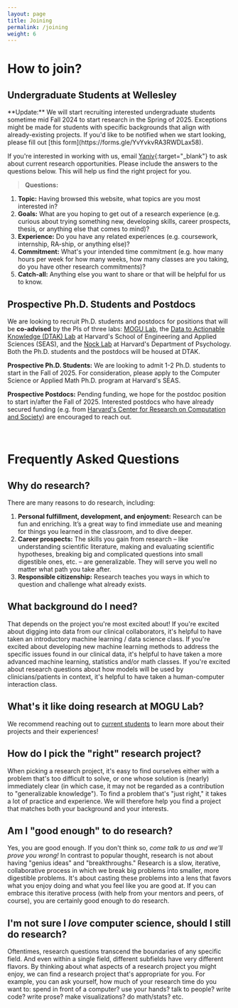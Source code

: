 ```yaml
---
layout: page
title: Joining
permalink: /joining
weight: 6
---
```


# **How to join?**

## Undergraduate Students at Wellesley

<div class="alert alert-warning" role="alert" markdown="1">
**Update:** We will start recruiting interested undergraduate students sometime mid Fall 2024 to start research in the Spring of 2025. Exceptions might be made for students with specific backgrounds that align with already-existing projects. If you'd like to be notified when we start looking, please fill out [this form](https://forms.gle/YvYvkvRA3RWDLax58).
</div>

If you're interested in working with us, email [Yaniv](https://yanivyacoby.github.io/){:target="_blank"} to ask about current research opportunities. Please include the answers to the questions below. This will help us find the right project for you.

> **Questions:**
1. **Topic:** Having browsed this website, what topics are you most interested in?
2. **Goals:** What are you hoping to get out of a research experience (e.g. curious about trying something new, developing skills, career prospects, thesis, or anything else that comes to mind)?
3. **Experience:** Do you have any related experiences (e.g. coursework, internship, RA-ship, or anything else)?
4. **Commitment:** What's your intended time commitment (e.g. how many hours per week for how many weeks, how many classes are you taking, do you have other research commitments)?
5. **Catch-all:** Anything else you want to share or that will be helpful for us to know.

## Prospective Ph.D. Students and Postdocs

We are looking to recruit Ph.D. students and postdocs for positions that will be **co-advised** by the PIs of three labs: [MOGU Lab](https://mogu-lab.github.io/), the [Data to Actionable Knowledge (DTAK) Lab](https://dtak.github.io/) at Harvard's School of Engineering and Applied Sciences (SEAS), and the [Nock Lab](https://nocklab.fas.harvard.edu/) at Harvard's Department of Psychology. Both the Ph.D. students and the postdocs will be housed at DTAK. 

**Prospective Ph.D. Students:** We are looking to admit 1-2 Ph.D. students to start in the Fall of 2025. For consideration, please apply to the Computer Science or Applied Math Ph.D. program at Harvard's SEAS. 

**Prospective Postdocs:** Pending funding, we hope for the postdoc position to start in/after the Fall of 2025. Interested postdocs who have already secured funding (e.g. from [Harvard's Center for Research on Computation and Society](https://crcs.seas.harvard.edu/)) are encouraged to reach out. 

<br/>

# **Frequently Asked Questions**

## Why do research?

There are many reasons to do research, including:
1. **Personal fulfillment, development, and enjoyment:** Research can be fun and enriching. It’s a great way to find immediate use and meaning for things you learned in the classroom, and to dive deeper.
2. **Career prospects:** The skills you gain from research – like understanding scientific literature, making and evaluating scientific hypotheses, breaking big and complicated questions into small digestible ones, etc. – are generalizable. They will serve you well no matter what path you take after. 
3. **Responsible citizenship:** Research teaches you ways in which to question and challenge what already exists. 


## What background do I need?

That depends on the project you're most excited about! If you're excited about digging into data from our clinical collaborators, it's helpful to have taken an introductory machine learning / data science class. If you're excited about developing new machine learning methods to address the specific issues found in our clinical data, it's helpful to have taken a more advanced machine learning, statistics and/or math classes. If you're excited about research questions about how models will be used by clinicians/patients in context, it's helpful to have taken a human-computer interaction class. 


## What's it like doing research at MOGU Lab?

We recommend reaching out to [current students](/people/) to learn more about their projects and their experiences!


## How do I pick the "right" research project?

When picking a research project, it's easy to find ourselves either with a problem that's too difficult to solve, or one whose solution is (nearly) immediately clear (in which case, it may not be regarded as a contribution to "generalizable knowledge"). To find a problem that's "just right," it takes a lot of practice and experience. We will therefore help you find a project that matches both your background and your interests.


## Am I "good enough" to do research?

Yes, you are good enough. If you don't think so, _come talk to us and we'll prove you wrong!_ In contrast to popular thought, research is not about having "genius ideas" and "breakthroughs." Research is a slow, iterative, collaborative process in which we break big problems into smaller, more digestible problems. It's about casting these problems into a lens that favors what you enjoy doing and what you feel like you are good at. If you can embrace this iterative process (with help from your mentors and peers, of course), you are certainly good enough to do research. 


## I'm not sure I _love_ computer science, should I still do research?

Oftentimes, research questions transcend the boundaries of any specific field. And even within a single field, different subfields have very different flavors. By thinking about what aspects of a research project you might enjoy, we can find a research project that's appropriate for you. For example, you can ask yourself, how much of your research time do you want to: spend in front of a computer? use your hands? talk to people? write code? write prose? make visualizations? do math/stats? etc. 


<br/>
